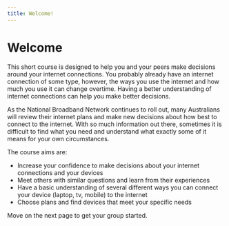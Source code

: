 ```yaml
---
title: Welcome! 
---
```


# Welcome

This short course is designed to help you and your peers make decisions around your internet connections. You probably already have an internet connection of some type, however, the ways you use the internet and how much you use it can change overtime. Having a better understanding of internet connections can help you make better decisions.

As the National Broadband Network continues to roll out, many Australians will review their internet plans and make new decisions about how best to connect to the internet. With so much information out there, sometimes it is difficult to find what you need and understand what exactly some of it means for your own circumstances.

The course aims are: 

 - Increase your confidence to make decisions about your internet connections and your devices
 - Meet others with similar questions and learn from their experiences
 - Have a basic understanding of several different ways you can connect your device (laptop, tv, mobile) to the internet
 - Choose plans and find devices that meet your specific needs
 
 Move on the next page to get your group started. 



